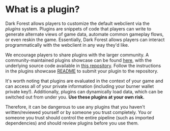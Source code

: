 # What is a plugin?

Dark Forest allows players to customize the default webclient via the _plugins_ system. Plugins are snippets of code that players can write to generate alternate views of game data, automate common gameplay flows, or even reskin the game. Essentially, Dark Forest allows players can interact programmatically with the webclient in any way they'd like.

We encourage players to share plugins with the larger community. A community-maintained plugins showcase can be found [here](https://plugins.zkga.me/), with the underlying source code available in [this repository](https://github.com/darkforest-eth/plugins). Follow the instructions in the plugins showcase [README](https://github.com/darkforest-eth/plugins#adding-your-plugin) to submit your plugin to the repository.

It's worth noting that plugins are evaluated in the context of your game and can access all of your private information \(including your burner wallet private key!\). Additionally, plugins can dynamically load data, which can be switched out from under you. **Use these plugins at your own risk.**

Therefore, it can be dangerous to use any plugins that you haven't written/reviewed yourself or by someone you trust completely. You or someone you trust should control the entire pipeline \(such as imported dependencies\) and should review plugins before you use them.

